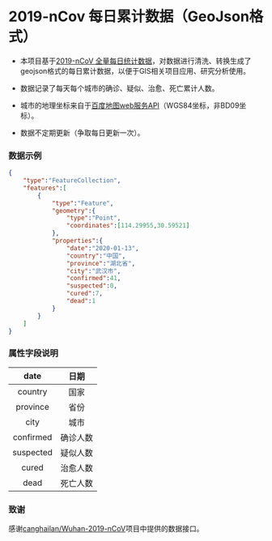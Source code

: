 # 2019-nCov  每日累计数据（GeoJson格式）

* 本项目基于[2019-nCoV 全量每日统计数据](<https://github.com/canghailan/Wuhan-2019-nCoV> "访问")，对数据进行清洗、转换生成了geojson格式的每日累计数据，以便于GIS相关项目应用、研究分析使用。

* 数据记录了每天每个城市的确诊、疑似、治愈、死亡累计人数。
* 城市的地理坐标来自于[百度地图web服务API](<https://lbsyun.baidu.com/index.php?title=webapi> "访问")（WGS84坐标，非BD09坐标）。

* 数据不定期更新（争取每日更新一次）。

### 数据示例

```json
{
	"type":"FeatureCollection",
	"features":[
		{
			"type":"Feature",
			"geometry":{
				"type":"Point",
				"coordinates":[114.29955,30.59521]
			},
			"properties":{
				"date":"2020-01-13",
				"country":"中国",
				"province":"湖北省",
				"city":"武汉市",
				"confirmed":41,
				"suspected":0,
				"cured":7,
				"dead":1
			}
		}
	]
}
```

### 属性字段说明

|   date    |   日期   |
| :-------: | :------: |
|  country  |   国家   |
| province  |   省份   |
|   city    |   城市   |
| confirmed | 确诊人数 |
| suspected | 疑似人数 |
|   cured   | 治愈人数 |
|   dead    | 死亡人数 |

### 致谢

感谢[canghailan/Wuhan-2019-nCoV](<https://github.com/canghailan/Wuhan-2019-nCoV> "访问")项目中提供的数据接口。

